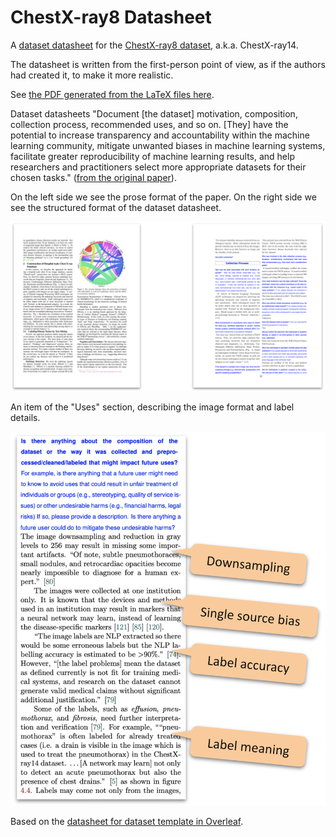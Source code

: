 # ChestX-ray8 Datasheet

A [dataset datasheet](https://arxiv.org/abs/1803.09010) for the [ChestX-ray8 dataset](https://arxiv.org/abs/1705.02315), a.k.a. ChestX-ray14.

The datasheet is written from the first-person point of view, as if the authors had created it, to make it more realistic.

See [the PDF generated from the LaTeX files here](./chestx_ray8_datasheet.pdf).

Dataset datasheets "Document \[the dataset\] motivation, composition, collection process, recommended uses, and so on. \[They\] have the potential to increase transparency and accountability within the machine learning community, mitigate unwanted biases in machine learning systems, facilitate greater reproducibility of machine learning results, and help researchers and practitioners select more appropriate datasets for their chosen tasks." ([from the original paper](https://arxiv.org/abs/1803.09010)).

On the left side we see the prose format of the paper. On the right side we see the structured format of the dataset datasheet.

![Prose vs. dataset datasheet](./pics/chestx-ray8-prose-structured.png)

An item of the "Uses" section, describing the image format and label details.

![A section of the dataset datasheet](./pics/chestx-ray8-datasheet-detail.png)

Based on the [datasheet for dataset template in Overleaf](https://www.overleaf.com/latex/templates/datasheet-for-dataset-template/jgqyyzyprxth).
